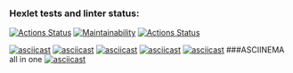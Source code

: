 ### Hexlet tests and linter status:
[![Actions Status](https://github.com/DrStopor/php-project-lvl1/workflows/hexlet-check/badge.svg)](https://github.com/DrStopor/php-project-lvl1/actions)
[![Maintainability](https://api.codeclimate.com/v1/badges/aeea0a00568ec1f4cbd7/maintainability)](https://codeclimate.com/github/DrStopor/php-project-lvl1/maintainability)
[![Actions Status](https://github.com/drstopor/php-project-lvl1/workflows/linter/badge.svg)](https://github.com/DrStopor/php-project-lvl1/actions)

[![asciicast](https://asciinema.org/a/3DEGcEUnx0WwzxNmwW4okyqFw.svg)](https://asciinema.org/a/3DEGcEUnx0WwzxNmwW4okyqFw)
[![asciicast](https://asciinema.org/a/404188.svg)](https://asciinema.org/a/404188)
[![asciicast](https://asciinema.org/a/404187.svg)](https://asciinema.org/a/404187)
[![asciicast](https://asciinema.org/a/404424.svg)](https://asciinema.org/a/404424)
[![asciicast](https://asciinema.org/a/404435.svg)](https://asciinema.org/a/404435)
###ASCIINEMA all in one
[![asciicast](https://asciinema.org/a/404437.svg)](https://asciinema.org/a/404437)